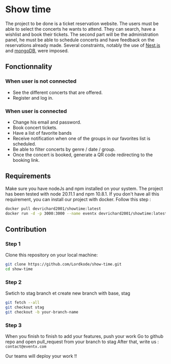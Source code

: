 # Show time

The project to be done is a ticket reservation website.
The users must be able to select the concerts he wants to attend. They can search, have a wishlist and book
their tickets.
The second part will be the administration panel, he must be able to schedule concerts and have feedback
on the reservations already made.
Several constraints, notably the use of <a href="https://nestjs.com/">Nest.js</a> and <a href="https://www.mongodb.com/">mongoDB</a>, were imposed.

## Fonctionnality

### When user is not connected
- See the different concerts that are offered.
- Register and log in.

### When user is connected
- Change his email and password.
- Book concert tickets.
- Have a list of favorite bands
- Receive notification when one of the groups in our favorites list is scheduled.
- Be able to filter concerts by genre / date / group.
- Once the concert is booked, generate a QR code redirecting to the booking link.

## Requirements

Make sure you have nodeJs and npm installed on your system. The project has been tested with node 20.11.1 and npm 10.8.1.
If you don't have all this requirement, you can install our project with docker. Follow this step : 

```bash
docker pull devrichard2001/showtime:latest
docker run -d -p 3000:3000 --name eventx devrichard2001/showtime:latest
```
## Contribution

### Step 1
Clone this repository on your local machine:

```bash
git clone https://github.com/Lordkode/show-time.git
cd show-time
```

### Step 2

Swtich to stag branch et create new branch with base, stag
```bash
git fetch --all
git checkout stag
git checkout -b your-branch-name
```

### Step 3

When you finish to finish to add your features, push your work
Go to github repo and open pull_request from your branch to stag 
After that, write us : `contact@eventx.com`

Our teams will deploy your work !!